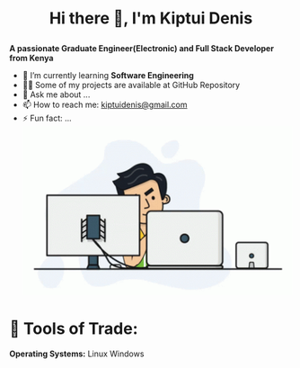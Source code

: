 # <p style="text-align: center;">Hi there 👋, I'm Kiptui Denis</p>
**A passionate Graduate Engineer(Electronic) and Full Stack Developer from Kenya**

- 🌱 I’m currently learning **Software Engineering**
- :man_technologist: Some of my projects are available at GitHub Repository
- 💬 Ask me about ...
- 📫 How to reach me: kiptuidenis@gmail.com
- ⚡ Fun fact: ...
  ![](https://github.com/kiptuidenis/kiptuidenis/blob/main/programmer.gif)

# :wrench: Tools of Trade:
**Operating Systems:**
Linux Windows
